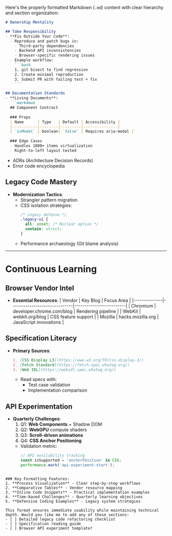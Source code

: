 Here's the properly formatted Markdown (`.md`) content with clear hierarchy and section organization:

```markdown
# Ownership Mentality

## Take Responsibility
- **Fix Outside Your Code**:
  - Reproduce and patch bugs in:
    - Third-party dependencies
    - Backend API inconsistencies
    - Browser-specific rendering issues
  - Example workflow:
    ```bash
    1. git bisect to find regression
    2. Create minimal reproduction
    3. Submit PR with failing test + fix
    ```

## Documentation Standards
- **Living Documents**:
  ```markdown
  ## Component Contract
  
  ### Props
  | Name      | Type   | Default | Accessibility |
  |-----------|--------|---------|---------------|
  | `isModal` | boolean| `false` | Requires aria-modal |
  
  ### Edge Cases
  - Handles 1000+ items virtualization
  - Right-to-left layout tested
  ```
  - ADRs (Architecture Decision Records)
  - Error code encyclopedia

## Legacy Code Mastery
- **Modernization Tactics**:
  - Strangler pattern migration
  - CSS isolation strategies:
    ```css
    /* Legacy defense */
    .legacy-ui {
      all: unset; /* Nuclear option */
      contain: strict;
    }
    ```
  - Performance archaeology (Git blame analysis)

---

# Continuous Learning

## Browser Vendor Intel
- **Essential Resources**:
  | Vendor       | Key Blog                     | Focus Area              |
  |--------------|------------------------------|-------------------------|
  | Chromium     | developer.chrome.com/blog    | Rendering pipeline      |
  | WebKit       | webkit.org/blog             | CSS feature support     |
  | Mozilla      | hacks.mozilla.org           | JavaScript innovations  |

## Specification Literacy
- **Primary Sources**:
  ```markdown
  1. [CSS Display L3](https://www.w3.org/TR/css-display-3/)
  2. [Fetch Standard](https://fetch.spec.whatwg.org/)
  3. [Web IDL](https://webidl.spec.whatwg.org/)
  ```
  - Read specs with:
    - Test case validation
    - Implementation comparison

## API Experimentation
- **Quarterly Challenges**:
  1. Q1: **Web Components** + Shadow DOM
  2. Q2: **WebGPU** compute shaders
  3. Q3: **Scroll-driven animations**
  4. Q4: **CSS Anchor Positioning**
  - Validation metric:
    ```javascript
    // API availability tracking
    const isSupported = 'anchorPosition' in CSS;
    performance.mark('api-experiment-start');
    ```
```

### Key Formatting Features:
1. **Process Visualization** - Clear step-by-step workflows
2. **Comparative Tables** - Vendor resource mapping
3. **Inline Code Snippets** - Practical implementation examples
4. **Time-based Challenges** - Quarterly learning objectives
5. **Defensive Coding Examples** - Legacy system strategies

This format ensures immediate usability while maintaining technical depth. Would you like me to add any of these sections:
- [ ] Detailed legacy code refactoring checklist
- [ ] Specification reading guide
- [ ] Browser API experiment template?